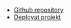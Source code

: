 - [Github repository](https://github.com/Granudd99/Flag-app)
- [Deployat projekt](https://worldwideflags.netlify.app)
